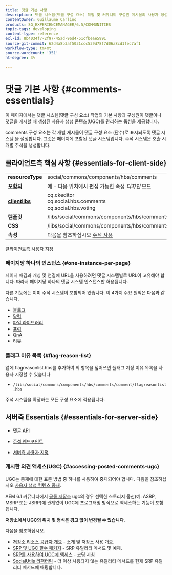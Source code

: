 ```yaml
---
title: 댓글 기본 사항
description: 댓글 시스템(댓글 구성 요소) 작업 및 커뮤니티 구성원 게시물의 사용자 생성 콘텐츠(UGC) 관리에 대해 알아봅니다.
contentOwner: Guillaume Carlino
products: SG_EXPERIENCEMANAGER/6.5/COMMUNITIES
topic-tags: developing
content-type: reference
exl-id: 8b4034f7-2f97-45ad-96d4-51cfbeae5991
source-git-commit: 62d4a8b3af5031ccc539d78f7d06a8cd1fec7af1
workflow-type: tm+mt
source-wordcount: '351'
ht-degree: 3%

---
```


# 댓글 기본 사항 {#comments-essentials}

이 페이지에서는 댓글 시스템(댓글 구성 요소) 작업의 기본 사항과 구성원이 댓글이나 댓글을 게시할 때 생성된 사용자 생성 콘텐츠(UGC)를 관리하는 옵션을 제공합니다.

comments 구성 요소는 각 개별 게시물이 댓글 구성 요소 (단수)로 표시되도록 댓글 시스템 을 설정합니다. 그것은 페이지에 포함된 댓글 시스템입니다. 주석 시스템은 호출 시 개별 주석을 생성합니다.

## 클라이언트측 핵심 사항 {#essentials-for-client-side}

<table>
 <tbody>
  <tr>
   <td> <strong>resourceType</strong></td>
   <td> social/commons/components/hbs/comments</td>
  </tr>
  <tr>
   <td> <a href="scf.md#add-or-include-a-communities-component"><strong>포함되</strong></a></td>
   <td>예 - 다음 위치에서 편집 가능한 속성 <i>디자인 </i>모드</td>
  </tr>
  <tr>
   <td> <a href="client-customize.md#clientlibs-for-scf"><strong>clientlibs</strong></a></td>
   <td>cq.ckeditor<br /> cq.social.hbs.comments<br /> cq.social.hbs.voting</td>
  </tr>
  <tr>
   <td> <strong>템플릿</strong></td>
   <td> /libs/social/commons/components/hbs/comments/comments.hbs<br /> </td>
  </tr>
  <tr>
   <td> <strong>CSS</strong></td>
   <td> /libs/social/commons/components/hbs/comments/clientlibs/commentsystem.css</td>
  </tr>
  <tr>
   <td><strong> 속성</strong></td>
   <td> 다음을 참조하십시오 <a href="comments.md">주석 사용</a></td>
  </tr>
 </tbody>
</table>

[클라이언트측 사용자 지정](client-customize.md)

### 페이지당 하나의 인스턴스 {#one-instance-per-page}

페이지 매김과 캐싱 및 연결에 URL을 사용하려면 댓글 시스템별로 URL이 고유해야 합니다. 따라서 페이지당 하나의 댓글 시스템 인스턴스만 허용됩니다.

다른 기능에는 이미 주석 시스템이 포함되어 있습니다. 이 4가지 주요 원칙은 다음과 같습니다.

* [블로그](blog-developer-basics.md)
* [달력](calendar-basics-for-developers.md)
* [파일 라이브러리](essentials-file-library.md)
* [포럼](essentials-forum.md)
* [QnA](qna-essentials.md)
* [리뷰](reviews-basics.md)

### 플래그 이유 목록 {#flag-reason-list}

앱에 flagreasonlist.hbs를 추가하여 의 항목을 덮어쓰면 플래그 지정 이유 목록을 사용자 지정할 수 있습니다

* `/libs/social/commons/components/hbs/comments/comment/flagreasonlist.hbs`

주석 시스템을 확장하는 모든 구성 요소에 적용됩니다.

## 서버측 Essentials {#essentials-for-server-side}

* [댓글 API](https://developer.adobe.com/experience-manager/reference-materials/6-5/javadoc/com/adobe/cq/social/commons/comments/api/package-summary.html)

* [주석 엔드포인트](https://developer.adobe.com/experience-manager/reference-materials/6-5/javadoc/com/adobe/cq/social/commons/comments/endpoints/package-summary.html)

* [서버측 사용자 지정](server-customize.md)

### 게시한 의견 액세스(UGC) {#accessing-posted-comments-ugc}

UGC는 중재에 대한 표준 방법 중 하나를 사용하여 중재되어야 합니다.
다음을 참조하십시오 [사용자 생성 컨텐츠 중재](moderate-ugc.md).

AEM 6.1 커뮤니티에서 [공동 저장소](working-with-srp.md) ugc의 경우 선택한 스토리지 옵션(예: ASRP, MSRP 또는 JSRP)에 관계없이 UGC에 프로그래밍 방식으로 액세스하는 기능이 포함됩니다.

**저장소에서 UGC의 위치 및 형식은 경고 없이 변경될 수 있습니다**.

다음을 참조하십시오.

* [저장소 리소스 공급자 개요](srp.md) - 소개 및 저장소 사용 개요.
* [SRP 및 UGC 필수 패키지](srp-and-ugc.md) - SRP 유틸리티 메서드 및 예제.
* [SRP를 사용하여 UGC에 액세스](accessing-ugc-with-srp.md) - 코딩 지침
* [SocialUtils 리팩터링](socialutils.md) - 더 이상 사용되지 않는 유틸리티 메서드를 현재 SRP 유틸리티 메서드에 매핑합니다.
